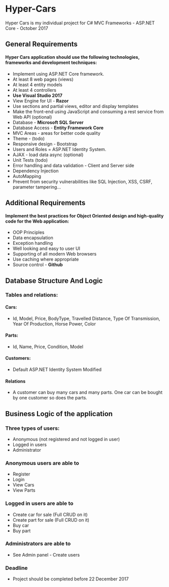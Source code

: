 # Hyper-Cars
Hyper Cars is my individual project for C# MVC Frameworks - ASP.NET Core - October 2017

## General Requirements
#### Hyper Cars application should use the following technologies, frameworks and development techniques:
* Implement using ASP.NET Core framework.
* At least 8 web pages (views)
* At least 4 entity models
* At least 4 controllers
* **Use Visual Studio 2017**
* View Engine for UI - **Razor**
* Use sections and partial views, editor and display templates
* Make the front-end using JavaScript and consuming a rest service from Web API (optional)
* Database - **Microsoft SQL Server**
* Database Access - **Entity Framework Core**
* MVC Areas - areas for better code quality
* Theme - (todo)
* Responsive design - Bootstrap
* Users and Roles = ASP.NET Identity System.
* AJAX - load data async (optional)
* Unit Tests (todo)
* Error handling and data validation - Client and Server side
* Dependency Injection
* AutoМapping
* Prevent from security vulnerabilities like SQL Injection, XSS, CSRF, parameter tampering...

## Additional Requirements
#### Implement the best practices for Object Oriented design and high-quality code for the Web application:
* OOP Principles
* Data encapsulation
* Exception handling
* Well looking and easy to user UI
* Supporting of all modern Web browsers
* Use caching where appropriate
* Source control - **Github**

## Database Structure And Logic
### Tables and relations:

#### Cars:
* Id, Model, Price, BodyType, Travelled Distance, Type Of Transmission, Year Of Production, Horse Power, Color
#### Parts:
* Id, Name, Price, Condition, Model
#### Customers:
* Default ASP.NET Identity System Modified
#### Relations
* A customer can buy many cars and many parts. One car can be bought by one customer so does the parts.

## Business Logic of the application
### Three types of users:
* Anonymous (not registered and not logged in user)
* Logged in users
* Administrator

### Anonymous users are able to
* Register
* Login
* View Cars
* View Parts

### Logged in users are able to
* Create car for sale (Full CRUD on it)
* Create part for sale (Full CRUD on it)
* Buy car
* Buy part

### Administrators are able to
* See Admin panel - Create users

### Deadline
* Project should be completed before 22 December 2017
